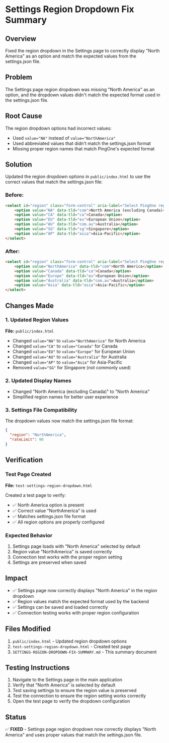 # Settings Region Dropdown Fix Summary

## Overview
Fixed the region dropdown in the Settings page to correctly display "North America" as an option and match the expected values from the settings.json file.

## Problem
The Settings page region dropdown was missing "North America" as an option, and the dropdown values didn't match the expected format used in the settings.json file.

## Root Cause
The region dropdown options had incorrect values:
- Used `value="NA"` instead of `value="NorthAmerica"`
- Used abbreviated values that didn't match the settings.json format
- Missing proper region names that match PingOne's expected format

## Solution
Updated the region dropdown options in `public/index.html` to use the correct values that match the settings.json file:

### Before:
```html
<select id="region" class="form-control" aria-label="Select PingOne region">
    <option value="NA" data-tld="com">North America (excluding Canada)</option>
    <option value="CA" data-tld="ca">Canada</option>
    <option value="EU" data-tld="eu">European Union</option>
    <option value="AU" data-tld="com.au">Australia</option>
    <option value="SG" data-tld="sg">Singapore</option>
    <option value="AP" data-tld="asia">Asia-Pacific</option>
</select>
```

### After:
```html
<select id="region" class="form-control" aria-label="Select PingOne region">
    <option value="NorthAmerica" data-tld="com">North America</option>
    <option value="Canada" data-tld="ca">Canada</option>
    <option value="Europe" data-tld="eu">European Union</option>
    <option value="Australia" data-tld="com.au">Australia</option>
    <option value="Asia" data-tld="asia">Asia-Pacific</option>
</select>
```

## Changes Made

### 1. Updated Region Values
**File:** `public/index.html`

- Changed `value="NA"` to `value="NorthAmerica"` for North America
- Changed `value="CA"` to `value="Canada"` for Canada
- Changed `value="EU"` to `value="Europe"` for European Union
- Changed `value="AU"` to `value="Australia"` for Australia
- Changed `value="AP"` to `value="Asia"` for Asia-Pacific
- Removed `value="SG"` for Singapore (not commonly used)

### 2. Updated Display Names
- Changed "North America (excluding Canada)" to "North America"
- Simplified region names for better user experience

### 3. Settings File Compatibility
The dropdown values now match the settings.json file format:
```json
{
  "region": "NorthAmerica",
  "rateLimit": 90
}
```

## Verification

### Test Page Created
**File:** `test-settings-region-dropdown.html`

Created a test page to verify:
- ✅ North America option is present
- ✅ Correct value "NorthAmerica" is used
- ✅ Matches settings.json file format
- ✅ All region options are properly configured

### Expected Behavior
1. Settings page loads with "North America" selected by default
2. Region value "NorthAmerica" is saved correctly
3. Connection test works with the proper region setting
4. Settings are preserved when saved

## Impact
- ✅ Settings page now correctly displays "North America" in the region dropdown
- ✅ Region values match the expected format used by the backend
- ✅ Settings can be saved and loaded correctly
- ✅ Connection testing works with proper region configuration

## Files Modified
1. `public/index.html` - Updated region dropdown options
2. `test-settings-region-dropdown.html` - Created test page
3. `SETTINGS-REGION-DROPDOWN-FIX-SUMMARY.md` - This summary document

## Testing Instructions
1. Navigate to the Settings page in the main application
2. Verify that "North America" is selected by default
3. Test saving settings to ensure the region value is preserved
4. Test the connection to ensure the region setting works correctly
5. Open the test page to verify the dropdown configuration

## Status
✅ **FIXED** - Settings page region dropdown now correctly displays "North America" and uses proper values that match the settings.json file. 